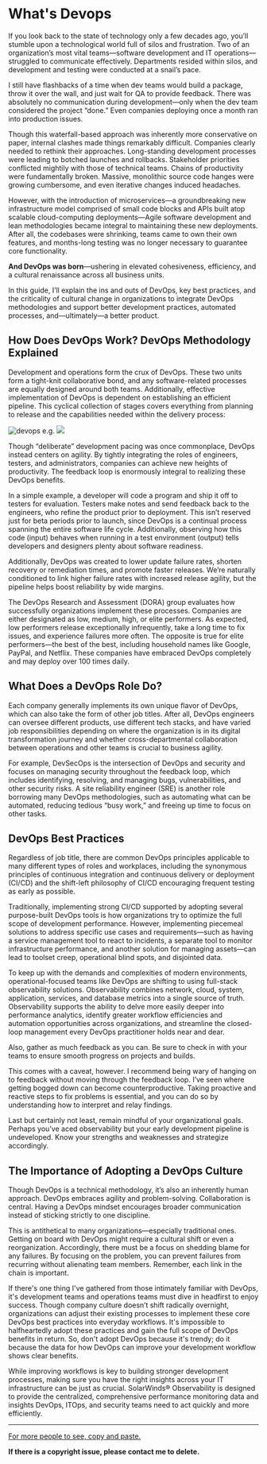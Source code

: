 
# What's Devops

If you look back to the state of technology only a few decades ago, you’ll stumble upon a technological world full of silos and frustration. Two of an organization’s most vital teams—software development and IT operations—struggled to communicate effectively. Departments resided within silos, and development and testing were conducted at a snail’s pace.

I still have flashbacks of a time when dev teams would build a package, throw it over the wall, and just wait for QA to provide feedback. There was absolutely no communication during development—only when the dev team considered the project “done.” Even companies deploying once a month ran into production issues.

Though this waterfall-based approach was inherently more conservative on paper, internal clashes made things remarkably difficult. Companies clearly needed to rethink their approaches. Long-standing development processes were leading to botched launches and rollbacks. Stakeholder priorities conflicted mightily with those of technical teams. Chains of productivity were fundamentally broken. Massive, monolithic source code hanges were growing cumbersome, and even iterative changes induced headaches.

However, with the introduction of microservices—a groundbreaking new infrastructure model comprised of small code blocks and APIs built atop scalable cloud-computing deployments—Agile software development and lean methodologies became integral to maintaining these new deployments. After all, the codebases were shrinking, teams came to own their own features, and months-long testing was no longer necessary to guarantee core functionality.

**And DevOps was born**—ushering in elevated cohesiveness, efficiency, and a cultural renaissance across all business units.

In this guide, I’ll explain the ins and outs of DevOps, key best practices, and the criticality of cultural change in organizations to integrate DevOps methodologies and support better development practices, automated processes, and—ultimately—a better product.

## How Does DevOps Work? DevOps Methodology Explained

Development and operations form the crux of DevOps. These two units form a tight-knit collaborative bond, and any software-related processes are equally designed around both teams. Additionally, effective implementation of DevOps is dependent on establishing an efficient pipeline. This cyclical collection of stages covers everything from planning to release and the capabilities needed within the delivery process:

![devops e.g.](https://github.com/linx-zhang/static/blob/main/python/DevOps-lifecycle-capabilities-1024x621.png?raw=true)
<img src="http://m.qpic.cn/psc?/V52HCgKy0b7Yhv1a5Lcc2Cuwq53oINm3/ruAMsa53pVQWN7FLK88i5ig53.Smmj47X.o94KnbpZoFIMvN2QLop0IkfrG9BppnmicAPv3.5ThdT1hl8Q2bLKdPmt8vdvAvbXsj9CGSgEk!/b&bo=AARtAgAAAAADB0k!&rf=viewer_4">

Though “deliberate” development pacing was once commonplace, DevOps instead centers on agility. By tightly integrating the roles of engineers, testers, and administrators, companies can achieve new heights of productivity. The feedback loop is enormously integral to realizing these DevOps benefits.

In a simple example, a developer will code a program and ship it off to testers for evaluation. Testers make notes and send feedback back to the engineers, who refine the product prior to deployment. This isn’t reserved just for beta periods prior to launch, since DevOps is a continual process spanning the entire software life cycle. Additionally, observing how this code (input) behaves when running in a test environment (output) tells developers and designers plenty about software readiness.

Additionally, DevOps was created to lower update failure rates, shorten recovery or remediation times, and promote faster releases. We’re naturally conditioned to link higher failure rates with increased release agility, but the pipeline helps boost reliability by wide margins.

The DevOps Research and Assessment (DORA) group evaluates how successfully organizations implement these processes. Companies are either designated as low, medium, high, or elite performers. As expected, low performers release exceptionally infrequently, take a long time to fix issues, and experience failures more often. The opposite is true for elite performers—the best of the best, including household names like Google, PayPal, and Netflix. These companies have embraced DevOps completely and may deploy over 100 times daily.

## What Does a DevOps Role Do?

Each company generally implements its own unique flavor of DevOps, which can also take the form of other job titles. After all, DevOps engineers can oversee different products, use different tech stacks, and have varied job responsibilities depending on where the organization is in its digital transformation journey and whether cross-departmental collaboration between operations and other teams is crucial to business agility.

For example, DevSecOps is the intersection of DevOps and security and focuses on managing security throughout the feedback loop, which includes identifying, resolving, and managing bugs, vulnerabilities, and other security risks. A site reliability engineer (SRE) is another role borrowing many DevOps methodologies, such as automating what can be automated, reducing tedious “busy work,” and freeing up time to focus on other tasks.

## DevOps Best Practices

Regardless of job title, there are common DevOps principles applicable to many different types of roles and workplaces, including the synonymous principles of continuous integration and continuous delivery or deployment (CI/CD) and the shift-left philosophy of CI/CD encouraging frequent testing as early as possible.

Traditionally, implementing strong CI/CD supported by adopting several purpose-built DevOps tools is how organizations try to optimize the full scope of development performance. However, implementing piecemeal solutions to address specific use cases and requirements—such as having a service management tool to react to incidents, a separate tool to monitor infrastructure performance, and another solution for managing assets—can lead to toolset creep, operational blind spots, and disjointed data.

To keep up with the demands and complexities of modern environments, operational-focused teams like DevOps are shifting to using full-stack observability solutions. Observability combines network, cloud, system, application, services, and database metrics into a single source of truth. Observability supports the ability to delve more easily deeper into performance analytics, identify greater workflow efficiencies and automation opportunities across organizations, and streamline the closed-loop management every DevOps practitioner holds near and dear.

Also, gather as much feedback as you can. Be sure to check in with your teams to ensure smooth progress on projects and builds.

This comes with a caveat, however. I recommend being wary of hanging on to feedback without moving through the feedback loop. I’ve seen where getting bogged down can become counterproductive. Taking proactive and reactive steps to fix problems is essential, and you can do so by understanding how to interpret and relay findings.

Last but certainly not least, remain mindful of your organizational goals. Perhaps you’ve aced observability but your early development pipeline is undeveloped. Know your strengths and weaknesses and strategize accordingly.

## The Importance of Adopting a DevOps Culture

Though DevOps is a technical methodology, it’s also an inherently human approach. DevOps embraces agility and problem-solving. Collaboration is central. Having a DevOps mindset encourages broader communication instead of sticking strictly to one discipline.

This is antithetical to many organizations—especially traditional ones. Getting on board with DevOps might require a cultural shift or even a reorganization. Accordingly, there must be a focus on shedding blame for any failures. By focusing on the problem, you can prevent failures from recurring without alienating team members. Remember, each link in the chain is important.

If there's one thing I've gathered from those intimately familiar with DevOps, it's development teams and operations teams must dive in headfirst to enjoy success. Though company culture doesn’t shift radically overnight, organizations can adjust their existing processes to implement these core DevOps best practices into everyday workflows. It's impossible to halfheartedly adopt these practices and gain the full scope of DevOps benefits in return. So, don't adopt DevOps because it's trendy; do it because the data for how DevOps can improve your development workflow shows clear benefits.

While improving workflows is key to building stronger development processes, making sure you have the right insights across your IT infrastructure can be just as crucial. SolarWinds® Observability is designed to provide the centralized, comprehensive performance monitoring data and insights DevOps, ITOps, and security teams need to act quickly and more efficiently.

---

[For more people to see, copy and paste.](https://orangematter.solarwinds.com/2022/03/21/what-is-devops/)

**If there is a copyright issue, please contact me to delete.**